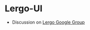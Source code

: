 Lergo-UI
===================

 * Discussion on [Lergo Google Group](https://groups.google.com/forum/#!forum/lergo-dev)

